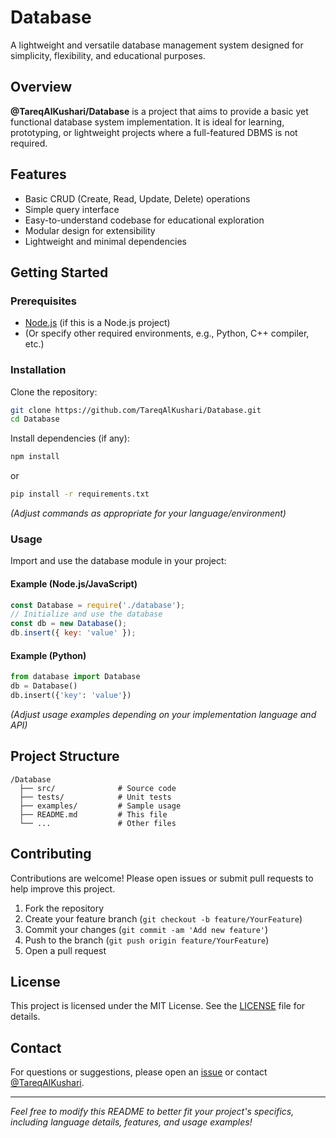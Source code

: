 # Database

A lightweight and versatile database management system designed for simplicity, flexibility, and educational purposes.

## Overview

**@TareqAlKushari/Database** is a project that aims to provide a basic yet functional database system implementation. It is ideal for learning, prototyping, or lightweight projects where a full-featured DBMS is not required.

## Features

- Basic CRUD (Create, Read, Update, Delete) operations
- Simple query interface
- Easy-to-understand codebase for educational exploration
- Modular design for extensibility
- Lightweight and minimal dependencies

## Getting Started

### Prerequisites

- [Node.js](https://nodejs.org/) (if this is a Node.js project)
- (Or specify other required environments, e.g., Python, C++ compiler, etc.)

### Installation

Clone the repository:

```bash
git clone https://github.com/TareqAlKushari/Database.git
cd Database
```

Install dependencies (if any):

```bash
npm install
```
or
```bash
pip install -r requirements.txt
```
*(Adjust commands as appropriate for your language/environment)*

### Usage

Import and use the database module in your project:

#### Example (Node.js/JavaScript)

```javascript
const Database = require('./database');
// Initialize and use the database
const db = new Database();
db.insert({ key: 'value' });
```

#### Example (Python)

```python
from database import Database
db = Database()
db.insert({'key': 'value'})
```

*(Adjust usage examples depending on your implementation language and API)*

## Project Structure

```
/Database
  ├── src/              # Source code
  ├── tests/            # Unit tests
  ├── examples/         # Sample usage
  ├── README.md         # This file
  └── ...               # Other files
```

## Contributing

Contributions are welcome! Please open issues or submit pull requests to help improve this project.

1. Fork the repository
2. Create your feature branch (`git checkout -b feature/YourFeature`)
3. Commit your changes (`git commit -am 'Add new feature'`)
4. Push to the branch (`git push origin feature/YourFeature`)
5. Open a pull request

## License

This project is licensed under the MIT License. See the [LICENSE](LICENSE) file for details.

## Contact

For questions or suggestions, please open an [issue](https://github.com/TareqAlKushari/Database/issues) or contact [@TareqAlKushari](https://github.com/TareqAlKushari).

---

*Feel free to modify this README to better fit your project's specifics, including language details, features, and usage examples!*
